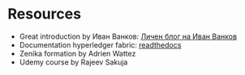 # Resources

- Great introduction by Иван Ванков: [Личен блог на Иван Ванков](http://gatakka.eu)
- Documentation hyperledger fabric: [readthedocs](https://hyperledger-fabric.readthedocs.io/en/release-1.4/)
- Zenika formation by Adrien Wattez
- Udemy course by Rajeev Sakuja

